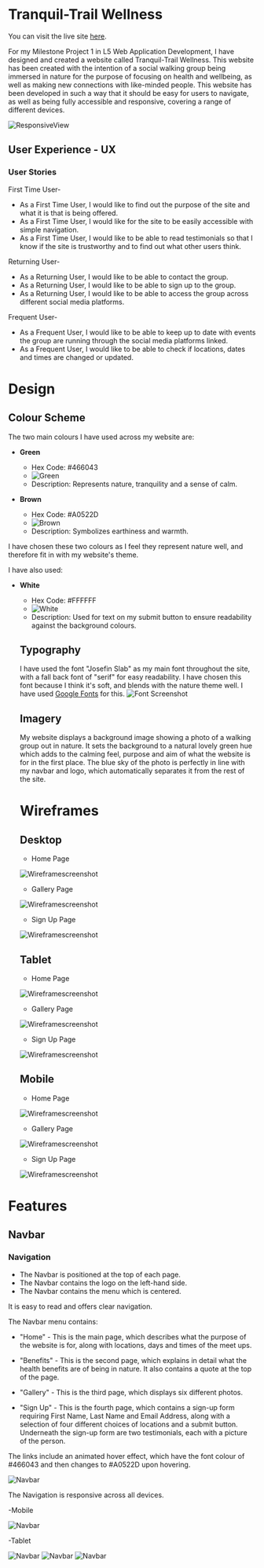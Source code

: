 # Tranquil-Trail Wellness

You can visit the live site [here]( https://jtam90.github.io/Tranquil-Trail-Wellness/).

For my Milestone Project 1 in L5 Web Application Development, I have designed and created a website called Tranquil-Trail Wellness. This website has been created with the intention of a social walking group being immersed in nature for the purpose of focusing on health and wellbeing, as well as making new connections with like-minded people. This website has been developed in such a way that it should be easy for users to navigate, as well as being fully accessible and responsive, covering a range of different devices.

![ResponsiveView](/documents/responsive.png)

## User Experience - UX
### User Stories
First Time User- 

- As a First Time User, I would like to find out the purpose of the site and what it is that is being offered.
- As a First Time User, I would like for the site to be easily accessible with simple navigation.
- As a First Time User, I would like to be able to read testimonials so that I know if the site is trustworthy and to find out what other users think.


Returning User-

- As a Returning User, I would like to be able to contact the group.
- As a Returning User, I would like to be able to sign up to the group.
- As a Returning User, I would like to be able to access the group across different social media platforms.


Frequent User-

- As a Frequent User, I would like to be able to keep up to date with events the group are running through the social media platforms linked.
- As a Frequent User, I would like to be able to check if locations, dates and times are changed or updated.

# Design

## Colour Scheme

The two main colours I have used across my website are:

- **Green**
  - Hex Code: #466043
  - ![Green](https://via.placeholder.com/15/466043/000000?text=+)
  - Description: Represents nature, tranquility and a sense of calm.

- **Brown**
  - Hex Code: #A0522D
  - ![Brown](https://via.placeholder.com/15/A0522D/000000?text=+)
  - Description: Symbolizes earthiness and warmth.

I have chosen these two colours as I feel they represent nature well, and therefore fit in with my website's theme.

I have also used:

- **White**
  - Hex Code: #FFFFFF
  - ![White](https://via.placeholder.com/15/FFFFFF/000000?text=+)
  - Description: Used for text on my submit button to ensure readability against the background colours.

  ## Typography

  I have used the font "Josefin Slab" as my main font throughout the site, with a fall back font of "serif" for easy readability. I have chosen this font because I think it's soft, and blends with the nature theme well. I have used <a href="https://fonts.google.com">Google Fonts</a> for this.
  ![Font Screenshot](/documents/fontexample.png)

  ## Imagery

  My website displays a background image showing a photo of a walking group out in nature. It sets the background to a natural lovely green hue which adds to the calming feel, purpose and aim of what the website is for in the first place. The blue sky of the photo is perfectly in line with my navbar and logo, which automatically separates it from the rest of the site. 

  # Wireframes

  ## Desktop
  
  - Home Page
  
   ![Wireframescreenshot](https://github.com/jtam90/Tranquil-Trail-Wellness/blob/main/documents/Desktop-HomePage.png)

  - Gallery Page 
  
  ![Wireframescreenshot](https://github.com/jtam90/Tranquil-Trail-Wellness/blob/main/documents/Desktop-Gallery.png)

  - Sign Up Page
  
   ![Wireframescreenshot](https://github.com/jtam90/Tranquil-Trail-Wellness/blob/main/documents/Desktop-SignUp.png)
   

  ## Tablet

  - Home Page
  
   ![Wireframescreenshot](https://github.com/jtam90/Tranquil-Trail-Wellness/blob/main/documents/Tablet-HomePage.png)

  - Gallery Page
  
   ![Wireframescreenshot](https://github.com/jtam90/Tranquil-Trail-Wellness/blob/main/documents/Tablet-Gallery.png)

  - Sign Up Page 
  
  ![Wireframescreenshot](https://github.com/jtam90/Tranquil-Trail-Wellness/blob/main/documents/Tablet-SignUp.png)


  ## Mobile

  - Home Page 
  
  ![Wireframescreenshot](https://github.com/jtam90/Tranquil-Trail-Wellness/blob/main/documents/Mobile-HomePage.png)

  - Gallery Page 
  
  ![Wireframescreenshot](https://github.com/jtam90/Tranquil-Trail-Wellness/blob/main/documents/Mobile-Gallery.png)

  - Sign Up Page 
  
  ![Wireframescreenshot](https://github.com/jtam90/Tranquil-Trail-Wellness/blob/main/documents/Mobile-SignUp.png)

# Features

## Navbar

### Navigation 

- The Navbar is positioned at the top of each page.
- The Navbar contains the logo on the left-hand side.
- The Navbar contains the menu which is centered.

It is easy to read and offers clear navigation.

The Navbar menu contains:

- "Home" - This is the main page, which describes what the purpose of the website is for, along with locations, days and times of the meet ups.

- "Benefits" - This is the second page, which explains in detail what the health benefits are of being in nature. It also contains a quote at the top of the page.

- "Gallery" - This is the third page, which displays six different photos.

- "Sign Up" - This is the fourth page, which contains a sign-up form requiring First Name, Last Name and Email Address, along with a selection of four different choices of locations and a submit button. Underneath the sign-up form are two testimonials, each with a picture of the person.

The links include an animated hover effect, which have the font colour of #466043 and then changes to #A0522D upon hovering.

![Navbar](/documents/navbar.png)

The Navigation is responsive across all devices.

-Mobile 

![Navbar](/documents/navbar-mobile.png)

-Tablet

![Navbar](/documents/navbar-ipad.png)
![Navbar](/documents/navbar-ipadpro10.5inch.png)
![Navbar](/documents/navbar-ipadpro12.9inch.png)



